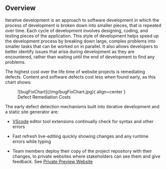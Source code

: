## Overview

Iterative development is an approach to software development in which the process of development is broken down into smaller pieces, that is repeated over time. Each cycle of development involves designing, coding, and testing pieces of the application. This style of development helps speed up the development process by breaking down large, complex problems into smaller tasks that can be worked on in parallel. It also allows developers to better identify issues that arise during development as they are encountered, rather than waiting until the end of development to find any problems.

The highest cost over the life time of website projects is remediating defects. Content and software defects cost less when found early, as this chart shows:

<figure markdown>
  ![bugFixChart](/img/bugFixChart.jpg){ align=center }
<figcaption>Defect Remediation Costs</figcaption>
</figure>

The early defect detection mechanisms built into iterative development and a static site generator are:

- [VScode](vscode.md) editor tool extensions continually check for syntax and other errors

- Fast refresh live-editing quickly showing changes and any runtime errors while typing

- Team members deploy their copy of the project repository with their changes, to private websites where stakeholders can see them and give feedback.  See [Private Preview Website](preview.md)
